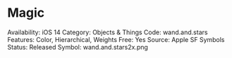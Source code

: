 # Magic

Availability: iOS 14
Category: Objects & Things
Code: wand.and.stars
Features: Color, Hierarchical, Weights
Free: Yes
Source: Apple SF Symbols
Status: Released
Symbol: wand.and.stars2x.png